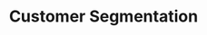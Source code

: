 ---
title: Customer Segmentation
description: Developed customer segments based on purchasing behavior, enabling targeted marketing strategies.
image: https://images.unsplash.com/photo-1551288049-bebda4e38f71?q=80&w=2070
tags:
  - Python
  - Clustering
  - Tableau
category: machine-learning
slug: customer-segmentation
github: https://github.com/alhatsaurabh/customer-segmentation
liveDemo: https://example.com/segmentation-demo
featured: true
--- 